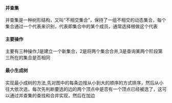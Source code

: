 #### 并查集

并查集是一种树形结构，又叫“不相交集合”，保持了一组不相交的动态集合，每个集合通过一个代表来识别，代表即集合中的某个成员，通常选择根做这个代表

#### 主要操作

主要有三种操作,1是建立一个新集合，2是将两个集合合并,3是查询某两个阶段第三所在的集合是否相同

#### 最小生成树

实现最小成树的方法,先对图中的每条边按从小到大的顺序的方式排序，然后从小往大依次选，每次先判断要选的边的两个顶点中是否有一个顶点已经被选了，这可以通过并查集的查找和合并实现，然后在加边